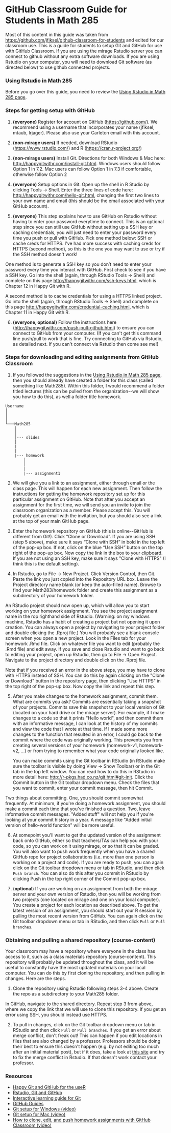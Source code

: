 # GitHub Classroom Guide for Students in Math 285

Most of this content in this guide was taken from https://github.com/jfiksel/github-classroom-for-students and edited for our classroom use. This is a guide for students to setup Git and GitHub for use with GitHub Classroom. If you are using the mirage Rstudio server you can connect to github without any extra software downloads. If you are using Rstudio on your computer, you will need to download Git software (as directed below) to use github connected projects. 

### Using Rstudio in Math 285

Before you go over this guide, you need to review the [Using Rstudio in Math 285 page](https://github.com/data-science-math285-w18/course-content/blob/master/Rstudio-in-math285.md).

### Steps for getting setup with GitHub 
1. **(everyone)** Register for account on GitHub (https://github.com/). We recommend using a username that incorporates your name (jfiksel, mtaub, lrjager). Please also use your Carleton email with this account. 

2. **(non-mirage users)** If needed, download RStudio (https://www.rstudio.com/) and R (https://cran.r-project.org/)

3. **(non-mirage users)** Install Git. Directions for both Windows & Mac here: http://happygitwithr.com/install-git.html. Windows users should follow Option 1 in 7.2. Mac users can follow Option 1 in 7.3 if comfortable, otherwise follow Option 2

4. **(everyone)** Setup options in Git. Open up the shell in R Studio by clicking Tools -> Shell. Enter the three lines of code here: http://happygitwithr.com/hello-git.html, changing the first two lines to your own name and email (this should be the email associated with your GitHub account). 

5. **(everyone)** This step explains how to use GitHub on Rstudio without having to enter your password everytime to connect. This is an optional step since you can still use GitHub without setting up a SSH key or caching credentials, you will just need to enter your password every time you push or pull with GitHub. Pick one method below: SSH or cache creds for HTTPS. I've had more success with caching creds for HTTPS (second method), so this is the one you may want to use or try if the SSH method doesn't work!

One method is to generate a SSH key so you don’t need to enter your password every time you interact with GitHub. First check to see if you have a SSH key. Go into the shell (again, through RStudio Tools -> Shell) and complete on this page http://happygitwithr.com/ssh-keys.html, which is Chapter 12 in Happy Git with R. 

A second method is to cache credentials for using a HTTPS linked project. Go into the shell (again, through RStudio Tools -> Shell) and complete on this page http://happygitwithr.com/credential-caching.html, which is Chapter 11 in Happy Git with R. 

6. **(everyone, optional)**  Follow the instructions here (http://happygitwithr.com/push-pull-github.html) to ensure you can connect to GitHub from your computer. (If you can't get this command line push/pull to work that is fine. Try connecting to GitHub via Rstudio, as detailed next. If you can't connect via Rstudio then come see me!)

### Steps for downloading and editing assignments from GitHub Classroom

1.  If you followed the suggestions in the [Using Rstudio in Math 285 page](https://github.com/data-science-math285-w18/course-content/blob/master/Rstudio-in-math285.md), then you should already have created a folder for this class (called something like Math285). Within this folder, I would recommend a folder titled lectures (this can be pulled from the organization--we will show you how to do this), as well a folder title homework. 

```
Username
│
│
│
└───Math285
    │
    │
    │--- slides
    |
    |
    |
    |--- homework
        │
        │
        |
        |--- assignment1
```

2.  We will give you a link to an assignment, either through email or the class page. This will happen for each new assignment. Then follow the instructions for getting the homework repository set up for this particular assignment on GitHub. Note that after you accept an assignment for the first time, we will send you an invite to join the classroom organization as a member. Please accept this. You will probably get an email with the invitation, but you should also see a link at the top of your main GitHub page.

3. Enter the homework repository on GitHub (this is online--GitHub is different from Git!). Click “Clone or Download”. If you are using SSH (step 5 above), make sure it says “Clone with SSH” in bold in the top left of the pop-up box. If not, click on the blue “Use SSH” button on the top right of the pop-up box. Now copy the link in the box to your clipboard. If you are not using an SSH key, make sure it says "Clone with HTTPS" (I think this is the default setting).

4.  In Rstudio, go to File -> New Project. Click Version Control, then Git. Paste the link you just copied into the Repository URL box. Leave the Project directory name blank (or keep the auto-filled name).  Browse to find your Math283/homework folder and create this assignment as a subdirectory of your homework folder. 

An RStudio project should now open up, which will allow you to start working on your homework assignment. You see the project assignment name in the rop righthand side of Rstudio. (Warning: on my windows machine, Rstudio has a habit of creating a project but not opening it upon creation. You can always open a project by navigating to your project folder and double clicking the .Rproj file.) You will probably see a blank console screen when you open a new project. Look in the Files tab for your homework .Rmd file. Click on whatever file you want to edit (probably the .Rmd file) and edit away. If you save and close Rstudio and want to go back to editing your project, open up Rstudio, then go to File -> Open Project. Navigate to the project directory and double click on the .Rproj file. 

Note that if you received an error in the above steps, you may have to clone with HTTPS instead of SSH. You can do this by again clicking on the "Clone or Download" button in the repository page, then clicking "Use HTTPS" in the top right of the pop-up box. Now copy the link and repeat this step.
    
5.  After you make changes to the homework assignment, commit them. What are commits you ask? Commits are essentially taking a snapshot of your projects. Commits save this snapshot to your local version of Git (located on your hard drive or the mirage server). For example, if I make changes to a code so that it prints "Hello world", and then commit them with an informative message, I can look at the history of my commits and view the code that I wrote at that time. If I made some more changes to the function that resulted in an error, I could go back to the commit where the code was originally working. This prevents you from creating several versions of your homework (homework-v1, homework-v2, ...) or from trying to remember what your code originally looked like.

    You can make commits using the Git toolbar in RStudio (in RStudio make sure the toolbar is visible by doing View -> Show Toolbar) or in the Git tab in the top left window. You can read how to do  this in RStudio in more detail here: http://r-pkgs.had.co.nz/git.html#git-init.  Click the Commit button in the Git toolbar dropdown menu. Check the files that you want to commit, enter your commit message, then hit Commit.

Two things about committing. One, you should commit somewhat frequently. At minimum, if you're doing a homework assignment, you should make a commit each time that you've finished a question. Two, leave informative commit messages. "Added stuff" will not help you if you're looking at your commit history in a year. A message like "Added initial version of hello-world function" will be more useful.

6.  At somepoint you'll want to get the updated version of the assignment back onto GitHub, either so that teachers/TAs can help you with your code, so you can work on it using mirage, or so that it can be graded. You will also want to push work frequently when you have a shared GitHub repo for project collaborations (i.e. more than one person is working on a project and code). If you are ready to push, you can again click on the Git toolbar dropdown menu or tab in RStudio, and then click `Push branch`. You can also do this after you commit in RStudio by clicking Push in the top right corner of the Commit pop-up box.

7. (**optional**) If you are working on an assignment from both the mirage server and your own version of Rstudio, then you will be working from two projects (one located on mirage and one on your local computer). You create a project for each location as described above. To get the latest version of an assignment, you should start out your R session by pulling the most recent version from GitHub. You can again click on the Git toolbar dropdown menu or tab in RStudio, and then click `Pull` or `Pull branches`. 

### Obtaining and pulling a shared repository (course-content)

Your classroom may have a repository where everyone in the class has access to it, such as a class materials repository (course-content). This repository will probably be updated throughout the class, and it will be useful to constantly have the most updated materials on your local computer. You can do this by first cloning the repository, and then pulling in changes. Here are the steps.

1. Clone the repository using Rstudio following steps 3-4 above. Create the repo as a subdirectory to your Math285 folder.

In GitHub, navigate to the shared directory. Repeat step 3 from above, where we copy the link that we will use to clone this repository. If you get an error using SSH, you should instead use HTTPS. 
    
2. To pull in changes, click on the Git toolbar dropdown menu or tab in RStudio and then click `Pull` or `Pull branches`. If you get an error about merge conflict, don't freak out! This can happen if you edit locations in files that are also changed by a professor. Professors should be doing their best to ensure this doesn't happen (e.g. by not editing too much after an initial material post), but if it does, take a look at [this site](http://r-pkgs.had.co.nz/git.html#git-pull) and try to fix the merge conflict in Rstudio. If that doesn't work contact your professor.

### Resources
* [Happy Git and GitHub for the useR](http://happygitwithr.com/)
* [Rstudio, Git and GitHub](http://r-pkgs.had.co.nz/git.html#git-rstudio)
* [Interactive learning guide for Git](http://learngitbranching.js.org/)
* [GitHub Guides](https://guides.github.com/)
* [Git setup for Windows (video)](https://youtu.be/F_fPEMnr1OQ)
* [Git setup for Mac (video)](https://www.youtube.com/watch?v=kbmSZwK0k-A&t)
* [How to clone, edit, and push homework assignments with GitHub Classroom (video)](https://youtu.be/pAcMgGbCtQw)
